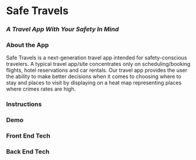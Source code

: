 # Safe Travels 
### *A Travel App With Your Safety In Mind*

### About the App
Safe Travels is a next-generation travel app intended for safety-conscious travelers. A typical travel app/site concentrates only on scheduling/booking flights, hotel reservations and car rentals. Our travel app provides the user the ability to make better decisions when it comes to choosing where to stay and places to visit by displaying on a heat map representing places where crimes rates are high.

### Instructions

### Demo


### Front End Tech


### Back End Tech